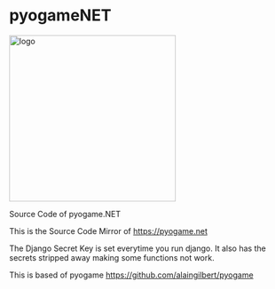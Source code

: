 # pyogameNET
<img src="https://github.com/alaingilbert/pyogame/blob/develop/logo.png?raw=true" width="300" alt="logo">

Source Code of pyogame.NET

This is the Source Code Mirror of https://pyogame.net

The Django Secret Key is set everytime you run django.
It also has the secrets stripped away making some functions not work.

This is based of pyogame https://github.com/alaingilbert/pyogame
